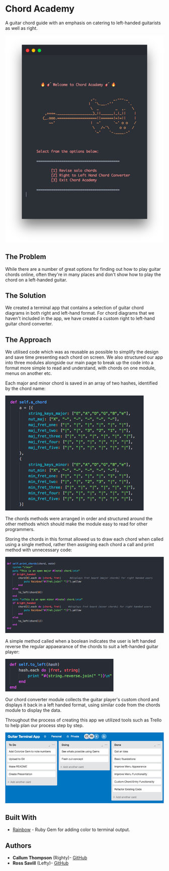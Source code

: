 # Chord Academy

A guitar chord guide with an emphasis on catering to left-handed guitarists as well as right.

![Screenshot](docs/screenshot.png)

## The Problem

While there are a number of great options for finding out how to play guitar chords online, often they're in many places and don't show how to play the chord on a left-handed guitar.

## The Solution

We created a terminal app that contains a selection of guitar chord diagrams in both right and left-hand format. For chord diagrams that we haven't included in the app, we have created a custom right to left-hand guitar chord converter.  

## The Approach

We utilised code which was as reusable as possible to simplify the design and save time presenting each chord on screen. We also structured our app into three modules alongside our main page to break up the code into a format more simple to read and understand, with chords on one module, menus on another etc.

Each major and minor chord is saved in an array of two hashes, identified by the chord name:

![Screenshot](docs/screenshot_chord_example.png)

The chords methods were arranged in order and structured around the other methods which should make the module easy to read for other programmers.
  
Storing the chords in this format allowed us to draw each chord when called using a single method, rather then assigning each chord a call and print method with unnecessary code:

![Screenshot](docs/screenshot_print_chord.png)

A simple method called when a boolean indicates the user is left handed reverse the regular appaearance of the chords to suit a left-handed guitar player:

![Screenshot](docs/screenshot_right_to_left.png) 

Our chord converter module collects the guitar player's custom chord and displays it back in a left handed format, using similar code from the chords module to display the data.

Throughout the process of creating this app we utilized tools such as Trello to help plan our process step by step.

  ![Trello](docs/trello.png)

## Built With

* [Rainbow](https://github.com/sickill/rainbow) - Ruby Gem for adding color to terminal output.

## Authors

* **Callum Thompson** (Righty)- [GitHub](https://github.com/calrt)
* **Ross Savill** (Lefty)- [GitHub](https://github.com/Ross-Savill)
